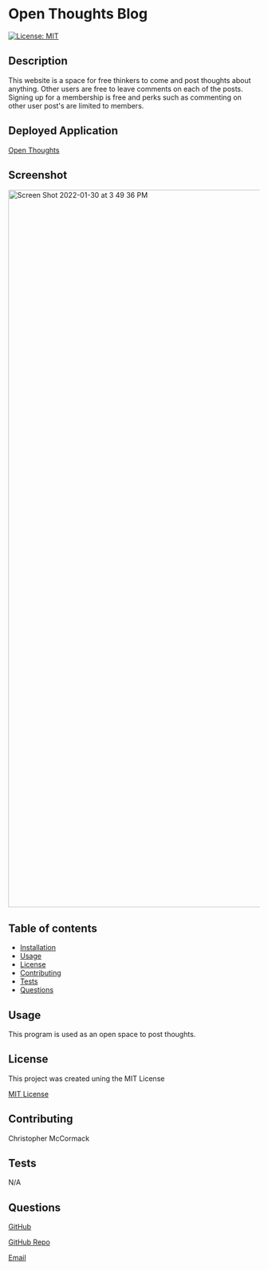 # Open Thoughts Blog
[![License: MIT](https://img.shields.io/badge/License-MIT-yellow.svg)](https://opensource.org/licenses/MIT)

  ## Description
  This website is a space for free thinkers to come and post thoughts about anything. Other users are free to leave comments on each of the posts. Signing up for a membership is free and perks such as commenting on other user post's are limited to members.

  ## Deployed Application
  [Open Thoughts](https://open-thoughts.herokuapp.com/login)
  
  ## Screenshot
  <img width="1439" alt="Screen Shot 2022-01-30 at 3 49 36 PM" src="https://user-images.githubusercontent.com/86354138/151717300-c385e1ab-a37c-4563-8c39-d04c7a6c3645.png">

  ## Table of contents

  * [Installation](#installation)
  * [Usage](#usage)
  * [License](#license)
  * [Contributing](#contributing)
  * [Tests](#tests)
  * [Questions](#questions)


  ## Usage
  This program is used as an open space to post thoughts.
  
  ## License
  This project was created uning the MIT License
 

  [MIT License](https://git.heroku.com/open-thoughts.git)


  ## Contributing
  Christopher McCormack

  ## Tests
  N/A

  ## Questions

  [GitHub](https://github.com/CmcCormack92)
  
  [GitHub Repo](https://github.com/CmcCormack92/open-thoughts)

  [Email](mailto:chrismack135@gmail.com)
